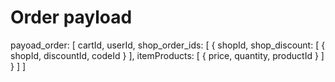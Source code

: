 # Order payload

payoad_order: [
cartId,
userId,
shop_order_ids: [
{
shopId,
shop_discount: [
{
shopId,
discountId,
codeId
}
],
itemProducts: [
{
price,
quantity,
productId
}
]
}
]
]
